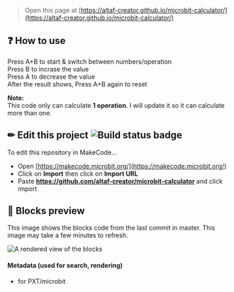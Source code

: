 
> Open this page at [https://altaf-creator.github.io/microbit-calculator/](https://altaf-creator.github.io/microbit-calculator/)

## ❓ How to use

Press A+B to start & switch between numbers/operation  
Press B to incrase the value  
Press A to decrease the value  
After the result shows, Press A+B again to reset

**Note:**  
This code only can calculate **1 operation**. I will update it so it can calculate more than one.

## ✏ Edit this project ![Build status badge](https://github.com/altaf-creator/microbit-calculator/workflows/MakeCode/badge.svg)

To edit this repository in MakeCode...

* Open [https://makecode.microbit.org/](https://makecode.microbit.org/)
* Click on **Import** then click on **Import URL**
* Paste **https://github.com/altaf-creator/microbit-calculator** and click import

## 🧱 Blocks preview

This image shows the blocks code from the last commit in master.
This image may take a few minutes to refresh.

![A rendered view of the blocks](https://github.com/altaf-creator/microbit-calculator/raw/master/.github/makecode/blocks.png)

#### Metadata (used for search, rendering)

* for PXT/microbit
<script src="https://makecode.com/gh-pages-embed.js"></script><script>makeCodeRender("{{ site.makecode.home_url }}", "{{ site.github.owner_name }}/{{ site.github.repository_name }}");</script>
